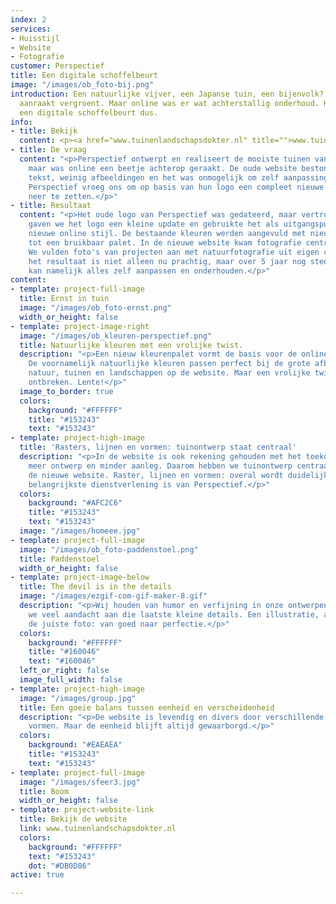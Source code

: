 ```yaml
---
index: 2
services:
- Huisstijl
- Website
- Fotografie
customer: Perspectief
title: Een digitale schoffelbeurt
image: "/images/ob_foto-bij.png"
introduction: Een natuurlijke vijver, een Japanse tuin, een bijenvolk? Alles wat perspectief
  aanraakt vergroent. Maar online was er wat achterstallig onderhoud. Hoog tijd voor
  een digitale schoffelbeurt dus.
info:
- title: Bekijk
  content: <p><a href="www.tuinenlandschapsdokter.nl" title="">www.tuinenlandschapsdokter.nl</a></p>
- title: De vraag
  content: "<p>Perspectief ontwerpt en realiseert de mooiste tuinen van Diepenveen,
    maar was online een beetje achterop geraakt. De oude website bestond uit veel
    tekst, weinig afbeeldingen en het was onmogelijk om zelf aanpassingen te doen.
    Perspectief vroeg ons om op basis van hun logo een compleet nieuwe online ervaring
    neer te zetten.</p>"
- title: Resultaat
  content: "<p>Het oude logo van Perspectief was gedateerd, maar vertrouwd. Daarom
    gaven we het logo een kleine update en gebruikte het als uitgangspunt voor een
    nieuwe online stijl. De bestaande kleuren werden aangevuld met nieuwe frisse tinten
    tot een bruikbaar palet. In de nieuwe website kwam fotografie centraal te staan.
    We vulden foto's van projecten aan met natuurfotografie uit eigen collectie. En
    het resultaat is niet alleen nu prachtig, maar over 5 jaar nog steeds. Perspectief
    kan namelijk alles zelf aanpassen en onderhouden.</p>"
content:
- template: project-full-image
  title: Ernst in tuin
  image: "/images/ob_foto-ernst.png"
  width_or_height: false
- template: project-image-right
  image: "/images/ob_kleuren-perspectief.png"
  title: Natuurlijke kleuren met een vrolijke twist.
  description: "<p>Een nieuw kleurenpalet vormt de basis voor de online identiteit.
    De voornamelijk natuurlijke kleuren passen perfect bij de grote afbeeldingen van
    natuur, tuinen en landschappen op de website. Maar een vrolijke twist mag niet
    ontbreken. Lente!</p>"
  image_to_border: true
  colors:
    background: "#FFFFFF"
    title: "#153243"
    text: "#153243"
- template: project-high-image
  title: 'Rasters, lijnen en vormen: tuinontwerp staat centraal'
  description: "<p>In de website is ook rekening gehouden met het toekomst perspectief:
    meer ontwerp en minder aanleg. Daarom hebben we tuinontwerp centraal gesteld in
    de nieuwe website. Raster, lijnen en vormen: overal wordt duidelijk dat dit de
    belangrijkste dienstverlening is van Perspectief.</p>"
  colors:
    background: "#AFC2C6"
    title: "#153243"
    text: "#153243"
  image: "/images/homeee.jpg"
- template: project-full-image
  image: "/images/ob_foto-paddenstoel.png"
  title: Paddenstoel
  width_or_height: false
- template: project-image-below
  title: The devil is in the details
  image: "/images/ezgif-com-gif-maker-8.gif"
  description: "<p>Wij houden van humor en verfijning in onze ontwerpen. Daarom besteden
    we veel aandacht aan die laatste kleine details. Een illustratie, animatie of
    de juiste foto: van goed naar perfectie.</p>"
  colors:
    background: "#FFFFFF"
    title: "#160046"
    text: "#160046"
  left_or_right: false
  image_full_width: false
- template: project-high-image
  image: "/images/group.jpg"
  title: Een goeie balans tussen eenheid en verscheidenheid
  description: "<p>De website is levendig en divers door verschillende kleuren en
    vormen. Maar de eenheid blijft altijd gewaarborgd.</p>"
  colors:
    background: "#EAEAEA"
    title: "#153243"
    text: "#153243"
- template: project-full-image
  image: "/images/sfeer3.jpg"
  title: Boom
  width_or_height: false
- template: project-website-link
  title: Bekijk de website
  link: www.tuinenlandschapsdokter.nl
  colors:
    background: "#FFFFFF"
    text: "#153243"
    dot: "#DB0D86"
active: true

---
```

